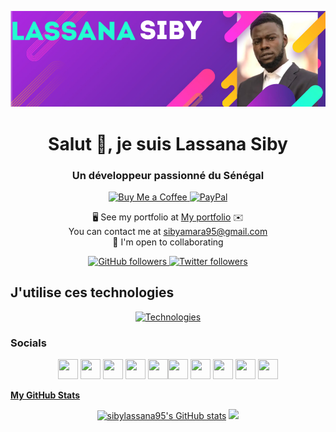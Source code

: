 <!-- Banner -->
<p align="center">
  <img src="https://github.com/sibylassana95/sibylassana95/blob/main/baniere.png" alt="sibylassana95 banner">
</p>

<!-- Introduction -->
<h1 align="center">Salut 👋, je suis Lassana Siby</h1>
<h3 align="center">Un développeur passionné du Sénégal</h3>

<!-- Badges -->
<p align="center">
  <a href="https://www.buymeacoffee.com/sibyamara9M">
    <img src="https://img.shields.io/badge/Buy%20Me%20a%20Coffee-ffdd00?style=for-the-badge&logo=buy-me-a-coffee&logoColor=black" alt="Buy Me a Coffee">
  </a>
  <a href="https://paypal.me/sibylassana">
    <img src="https://img.shields.io/badge/PayPal-00457C?style=for-the-badge&logo=paypal&logoColor=white" alt="PayPal">
  </a>
</p>

<!-- Portfolio and Contact -->
<p align="center">
  🖥️ See my portfolio at <a href="https://sibylassana.com/">My portfolio</a> ✉️<br>
  You can contact me at <a href="mailto:sibyamara95@gmail.com">sibyamara95@gmail.com</a><br>
  🤝 I'm open to collaborating
</p>

<!-- GitHub and Twitter Followers -->
<p align="center">
  <a href="https://www.github.com/sibylassana95" target="_blank" rel="noreferrer">
    <img src="https://img.shields.io/github/followers/sibylassana95?logo=github&style=for-the-badge&color=0891b2&labelColor=1c1917" alt="GitHub followers">
  </a>
  <a href="https://www.twitter.com/sibyog13" target="_blank" rel="noreferrer">
    <img src="https://img.shields.io/twitter/follow/sibyog13?logo=twitter&style=for-the-badge&color=0891b2&labelColor=1c1917" alt="Twitter followers">
  </a>
</p>

<!-- Technologies -->
## J'utilise ces technologies
<p align="center">
  <a href="https://skillicons.dev">
    <img src="https://skillicons.dev/icons?i=django,py,ts,js,md,css,tailwind,vercel,figma,angular,bootstrap,discord,git,github,gitlab,gmail,html,java,ubuntu,spring," alt="Technologies">
  </a>
</p>

<!-- Social Media -->
### Socials
<p align="center">
 <a href="https://www.behance.net/sibylassana" target="_blank" rel="noreferrer"><img src="https://raw.githubusercontent.com/danielcranney/readme-generator/main/public/icons/socials/behance.svg" width="32" height="32" /></a> <a href="https://discord.com/users/sibylassana#8272" target="_blank" rel="noreferrer"><img src="https://raw.githubusercontent.com/danielcranney/readme-generator/main/public/icons/socials/discord.svg" width="32" height="32" /></a> <a href="https://www.dribbble.com/sibylassana95" target="_blank" rel="noreferrer"><img src="https://raw.githubusercontent.com/danielcranney/readme-generator/main/public/icons/socials/dribbble.svg" width="32" height="32" /></a> <a href="https://www.facebook.com/sibyog13/" target="_blank" rel="noreferrer"><img src="https://raw.githubusercontent.com/danielcranney/readme-generator/main/public/icons/socials/facebook.svg" width="32" height="32" /></a> <a href="https://github.com/sibylassana95" target="_blank" rel="noreferrer"><img src="https://raw.githubusercontent.com/danielcranney/readme-generator/main/public/icons/socials/github.svg" width="32" height="32" /></a><a href="https://instagram.com/siby_global" target="_blank" rel="noreferrer"><img src="https://raw.githubusercontent.com/danielcranney/readme-generator/main/public/icons/socials/instagram.svg" width="32" height="32" /></a> <a href="https://www.linkedin.com/in/sibylassana/" target="_blank" rel="noreferrer"><img src="https://raw.githubusercontent.com/danielcranney/readme-generator/main/public/icons/socials/linkedin.svg" width="32" height="32" /></a> <a href="https://medium.com/@sibyamara95" target="_blank" rel="noreferrer"><img src="https://raw.githubusercontent.com/danielcranney/readme-generator/main/public/icons/socials/medium.svg" width="32" height="32" /></a> <a href="https://www.twitter.com/sibyog13" target="_blank" rel="noreferrer"><img src="https://raw.githubusercontent.com/danielcranney/readme-generator/main/public/icons/socials/twitter.svg" width="32" height="32" /></a> <a href="https://www.youtube.com/channel/UC-Wk8W4Bak_K3ffiY83OOmg" target="_blank" rel="noreferrer"><img src="https://raw.githubusercontent.com/danielcranney/readme-generator/main/public/icons/socials/youtube.svg" width="32" height="32" />
</p>

<!-- GitHub Stats -->
<b>My GitHub Stats</b>
<p align="center">
 <a href="http://www.github.com/sibylassana95"><img src="https://github-readme-stats.vercel.app/api?username=sibylassana95&show_icons=true&hide=&count_private=true&title_color=0891b2&text_color=ffffff&icon_color=0891b2&bg_color=1c1917&hide_border=true&show_icons=true" alt="sibylassana95's GitHub stats" /></a>
<a href="http://www.github.com/sibylassana95"><img src="https://github-readme-streak-stats.herokuapp.com/?user=sibylassana95&stroke=ffffff&background=1c1917&ring=0891b2&fire=0891b2&currStreakNum=ffffff&currStreakLabel=0891b2&sideNums=ffffff&sideLabels=ffffff&dates=ffffff&hide_border=true" /></a>
</p>
